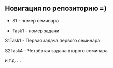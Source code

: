 ## Новигация по репозиторию =)

* S1 - номер семинара

* Task1 - номер задачи

S1Task1 - Первая задача первого семинара

S2Task4 - Четвёртая задача второго семинара

и т.д. ...